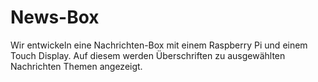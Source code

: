 # News-Box
Wir entwickeln eine Nachrichten-Box mit einem Raspberry Pi und einem Touch Display. Auf diesem werden Überschriften zu ausgewählten Nachrichten Themen angezeigt.
